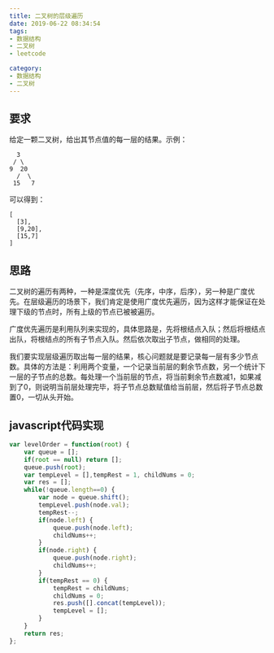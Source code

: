 ```yaml
---
title: 二叉树的层级遍历
date: 2019-06-22 08:34:54
tags:
- 数据结构
- 二叉树
- leetcode

category:
- 数据结构
- 二叉树
---
```


## 要求
给定一颗二叉树，给出其节点值的每一层的结果。示例：
```
  3
 / \
9  20
  /  \
 15   7
```
可以得到：
```
[
  [3],
  [9,20],
  [15,7]
]
```
## 思路
二叉树的遍历有两种，一种是深度优先（先序，中序，后序），另一种是广度优先。在层级遍历的场景下，我们肯定是使用广度优先遍历，因为这样才能保证在处理下级的节点时，所有上级的节点已被被遍历。

广度优先遍历是利用队列来实现的，具体思路是，先将根结点入队；然后将根结点出队，将根结点的所有子节点入队。然后依次取出子节点，做相同的处理。

我们要实现层级遍历取出每一层的结果，核心问题就是要记录每一层有多少节点数。具体的方法是：利用两个变量，一个记录当前层的剩余节点数，另一个统计下一层的子节点的总数。每处理一个当前层的节点，将当前剩余节点数减1，如果减到了0，则说明当前层处理完毕，将子节点总数赋值给当前层，然后将子节点总数置0，一切从头开始。

## javascript代码实现
```js
var levelOrder = function(root) {
    var queue = [];
    if(root == null) return [];
    queue.push(root);
    var tempLevel = [],tempRest = 1, childNums = 0;
    var res = [];
    while(!queue.length==0) {
        var node = queue.shift();
        tempLevel.push(node.val);
        tempRest--;
        if(node.left) {
            queue.push(node.left);
            childNums++;
        }
        if(node.right) {
            queue.push(node.right);
            childNums++;
        }
        if(tempRest == 0) {
            tempRest = childNums;
            childNums = 0;
            res.push([].concat(tempLevel));
            tempLevel = [];
        }
    }
    return res;
};
```